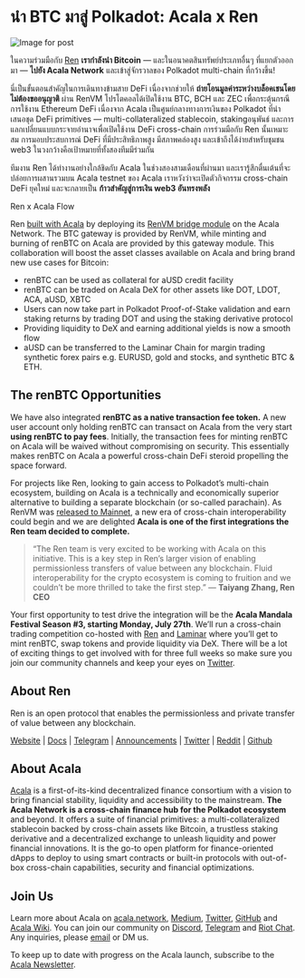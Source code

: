 # นำ BTC มาสู่ Polkadot: Acala x Ren

![Image for post](https://miro.medium.com/max/3200/0*t3D78kECFlwX7T1L)

ในความร่วมมือกับ [Ren](https://renproject.io/) **เรากำลังนำ Bitcoin** — และในอนาคตสินทรัพย์ประเภทอื่นๆ ที่แยกตัวออกมา — **ไปยัง Acala Network** และเข้าสู่จักรวาลของ Polkadot multi-chain ที่กว้างขึ้น!

นี่เป็นขั้นตอนสำคัญในการเดินทางข้ามสาย DeFi เนื่องจากช่วยให้ **ถ่ายโอนมูลค่าระหว่างบล็อคเชนโดยไม่ต้องขออนุญาติ** ผ่าน RenVM โปรโตคอลได้เปิดใช้งาน BTC, BCH และ ZEC เพื่อกระตุ้นกรณีการใช้งาน Ethereum DeFi เนื่องจาก Acala เป็นศูนย์กลางทางการเงินของ Polkadot ที่นำเสนอชุด DeFi primitives — multi-collateralized stablecoin, stakingอนุพันธ์ และการแลกเปลี่ยนแบบกระจายอำนาจเพื่อเปิดใช้งาน DeFi cross-chain การร่วมมือกับ Ren นั้นเหมาะสม การมอบประสบการณ์ DeFi ที่มีประสิทธิภาพสูง มีสภาพคล่องสูง และเข้าถึงได้ง่ายสำหรับชุมชน web3 ในวงกว้างคือเป้าหมายที่ทั้งสองทีมมีร่วมกัน

ทีมงาน Ren ได้ทำงานอย่างใกล้ชิดกับ Acala ในช่วงสองสามเดือนที่ผ่านมา และเรารู้สึกตื่นเต้นที่จะปล่อยการผสานรวมบน Acala testnet ของ Acala เราหวังว่าจะเปิดตัวกิจกรรม cross-chain DeFi ยุคใหม่ และจะกลายเป็น **ก้าวสำคัญสู่การเงิน web3 อันทรงพลัง**

Ren x Acala Flow

Ren [built with Acala](https://github.com/AcalaNetwork/Acala/wiki/U.-Build-with-Acala) by deploying its [RenVM bridge module](https://github.com/AcalaNetwork/Acala/tree/master/ecosystem-modules/ren/renvm-bridge) on the Acala Network. The BTC gateway is provided by RenVM, while minting and burning of renBTC on Acala are provided by this gateway module. This collaboration will boost the asset classes available on Acala and bring brand new use cases for Bitcoin:

- renBTC can be used as collateral for aUSD credit facility
- renBTC can be traded on Acala DeX for other assets like DOT, LDOT, ACA, aUSD, XBTC
- Users can now take part in Polkadot Proof-of-Stake validation and earn staking returns by trading DOT and using the staking derivative protocol
- Providing liquidity to DeX and earning additional yields is now a smooth flow
- aUSD can be transferred to the Laminar Chain for margin trading synthetic forex pairs e.g. EURUSD, gold and stocks, and synthetic BTC & ETH.

## **The renBTC Opportunities**

We have also integrated **renBTC as a native transaction fee token.** A new user account only holding renBTC can transact on Acala from the very start **using renBTC to pay fees**. Initially, the transaction fees for minting renBTC on Acala will be waived without compromising on security. This essentially makes renBTC on Acala a powerful cross-chain DeFi steroid propelling the space forward.

For projects like Ren, looking to gain access to Polkadot’s multi-chain ecosystem, building on Acala is a technically and economically superior alternative to building a separate blockchain (or so-called parachain). As RenVM was [released to Mainnet](https://medium.com/renproject/renvm-mainnet-release-98cac4c6fa8e), a new era of cross-chain interoperability could begin and we are delighted **Acala is one of the first integrations the Ren team decided to complete.**

> “The Ren team is very excited to be working with Acala on this initiative. This is a key step in Ren’s larger vision of enabling permissionless transfers of value between any blockchain. Fluid interoperability for the crypto ecosystem is coming to fruition and we couldn’t be more thrilled to take the first step.” — **Taiyang Zhang, Ren CEO**

Your first opportunity to test drive the integration will be the **Acala Mandala Festival Season #3, starting Monday, July 27th**. We’ll run a cross-chain trading competition co-hosted with [Ren](https://renproject.io/) and [Laminar](http://laminar.one/) where you’ll get to mint renBTC, swap tokens and provide liquidity via DeX. There will be a lot of exciting things to get involved with for three full weeks so make sure you join our community channels and keep your eyes on [Twitter](https://twitter.com/AcalaNetwork).

## **About Ren**

Ren is an open protocol that enables the permissionless and private transfer of value between any blockchain.

[Website](https://renproject.io/) | [Docs](https://docs.renproject.io/ren) | [Telegram](https://t.me/renproject) | [Announcements](https://t.me/renprojectann) | [Twitter](https://twitter.com/renprotocol) | [Reddit](https://www.reddit.com/r/renproject) | [Github](https://github.com/renproject)

## About Acala

[Acala](http://acala.network/) is a first-of-its-kind decentralized finance consortium with a vision to bring financial stability, liquidity and accessibility to the mainstream. **The Acala Network is a cross-chain finance hub for the Polkadot ecosystem** and beyond. It offers a suite of financial primitives: a multi-collateralized stablecoin backed by cross-chain assets like Bitcoin, a trustless staking derivative and a decentralized exchange to unleash liquidity and power financial innovations. It is the go-to open platform for finance-oriented dApps to deploy to using smart contracts or built-in protocols with out-of-box cross-chain capabilities, security and financial optimizations.

## Join Us

Learn more about Acala on [acala.network](https://acala.network/), [Medium](https://medium.com/acalanetwork), [Twitter](https://twitter.com/AcalaNetwork), [GitHub](https://github.com/AcalaNetwork/Acala) and [Acala Wiki](https://github.com/AcalaNetwork/Acala/wiki). You can join our community on [Discord](https://discord.gg/vdbFVCH), [Telegram](https://t.me/acalaofficial) and [Riot Chat](https://riot.im/app/#/room/#acala:matrix.org). Any inquiries, please [email](http://hello@acala.network/) or DM us.

To keep up to date with progress on the Acala launch, subscribe to the [Acala Newsletter](https://share.hsforms.com/1X9RxkXk-R62I0VNbATaDXw4h8qc).

